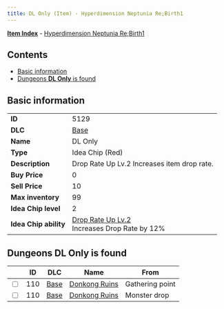 ```yaml
---
title: DL Only (Item) - Hyperdimension Neptunia Re;Birth1
---
```


[**Item Index**](/neptunia/rb1/item/index.html) - [Hyperdimension Neptunia Re;Birth1](/neptunia/rb1)

## Contents

- [Basic information](#basic-information)
- [Dungeons **DL Only** is found](#dungeons-dl-only-is-found)

## Basic information

|   |   |
| -- | -- |
| **ID** | 5129 |
| **DLC** | [Base](/neptunia/rb1/dlc/1-base.html) |
| **Name** | DL Only |
| **Type** | Idea Chip (Red) |
| **Description** | Drop Rate Up Lv.2 Increases item drop rate. |
| **Buy Price** | 0 |
| **Sell Price** | 10 |
| **Max inventory** | 99 |
| **Idea Chip level** | 2 |
| **Idea Chip ability** | [Drop Rate Up Lv.2](/neptunia/rb1/avatar/1-9628-drop-rate-up-lv-2.html)<br />Increases Drop Rate by 12% |


## Dungeons **DL Only** is found

|    | ID | DLC | Name | From |
| -- | -- | --- | ---- | ---- |
| <input type="checkbox" id="rb1-dungeon-1-110" class="trackbox" /> | 110 | [Base](/neptunia/rb1/dlc/1-base.html) | [Donkong Ruins](/neptunia/rb1/dungeon/1-110-donkong-ruins.html) | Gathering point |
| <input type="checkbox" id="rb1-dungeon-1-110" class="trackbox" /> | 110 | [Base](/neptunia/rb1/dlc/1-base.html) | [Donkong Ruins](/neptunia/rb1/dungeon/1-110-donkong-ruins.html) | Monster drop |

